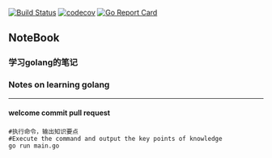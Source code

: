 [![Build Status](https://github.com/chenbo29/notebook/workflows/Run%20Tests/badge.svg?branch=master)](https://github.com/chenbo29/notebook/actions?query=branch%3Amaster)
[![codecov](https://codecov.io/gh/chenbo29/notebook/branch/master/graph/badge.svg)](https://codecov.io/gh/chenbo29/notebook)
[![Go Report Card](https://goreportcard.com/badge/github.com/chenbo29/notebook)](https://goreportcard.com/report/github.com/chenbo29/notebook)
## NoteBook
### 学习golang的笔记
### Notes on learning golang

---

#### welcome commit pull request

```shell
#执行命令，输出知识要点
#Execute the command and output the key points of knowledge
go run main.go
```